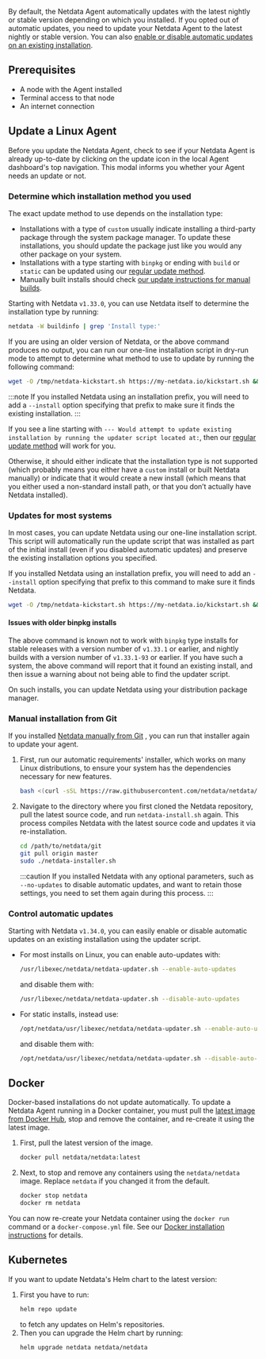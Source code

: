 <!--
title: "Update Agent"
sidebar_label: "Update Agent"
custom_edit_url: "https://github.com/netdata/netdata/blob/master/docs/tasks/general-configuration/update-agent.md"
learn_status: "Published"
sidebar_position: "4"
learn_topic_type: "Tasks"
learn_rel_path: "Operations"
learn_docs_purpose: "Instructions on how to update the Agent"
-->

By default, the Netdata Agent automatically updates with the latest nightly or stable version depending on which
you installed. If you opted out of automatic updates, you need to update your Netdata Agent to the latest nightly
or stable version. You can
also [enable or disable automatic updates on an existing installation](#control-automatic-updates).

## Prerequisites

- A node with the Agent installed
- Terminal access to that node
- An internet connection

## Update a Linux Agent

Before you update the Netdata Agent, check to see if your Netdata Agent is already up-to-date by clicking on the update
icon in the local Agent dashboard's top navigation. This modal informs you whether your Agent needs an update or not.

### Determine which installation method you used

The exact update method to use depends on the installation type:

- Installations with a type of `custom` usually indicate installing a third-party package through the system
  package manager. To update these installations, you should update the package just like you would any other package
  on your system.
- Installations with a type starting with `binpkg` or ending with `build` or `static` can be updated using
  our [regular update method](#updates-for-most-systems).
- Manually built installs should check [our update instructions for manual builds](#manual-installation-from-git).

Starting with Netdata `v1.33.0`, you can use Netdata itself to determine the installation type by running:

```bash
netdata -W buildinfo | grep 'Install type:'
```

If you are using an older version of Netdata, or the above command produces no output, you can run our one-line
installation script in dry-run mode to attempt to determine what method to use to update by running the following
command:

```bash
wget -O /tmp/netdata-kickstart.sh https://my-netdata.io/kickstart.sh && sh /tmp/netdata-kickstart.sh --dry-run
```

:::note
If you installed Netdata using an installation prefix, you will need to add a `--install` option specifying that prefix
to make sure it finds the existing installation.
:::

If you see a line starting with `--- Would attempt to update existing installation by running the updater script
located at:`, then our [regular update method](#updates-for-most-systems) will work for you.

Otherwise, it should either indicate that the installation type is not supported (which probably means you either have
a `custom` install or built Netdata manually) or indicate that it would create a new install (which means that
you either used a non-standard install path, or that you don’t actually have Netdata installed).

### Updates for most systems

In most cases, you can update Netdata using our one-line installation script. This script will automatically
run the update script that was installed as part of the initial install (even if you disabled automatic updates)
and preserve the existing installation options you specified.

If you installed Netdata using an installation prefix, you will need to add an `--install` option specifying
that prefix to this command to make sure it finds Netdata.

```bash
wget -O /tmp/netdata-kickstart.sh https://my-netdata.io/kickstart.sh && sh /tmp/netdata-kickstart.sh
```

#### Issues with older binpkg installs

The above command is known not to work with `binpkg` type installs for stable releases with a version number of
`v1.33.1` or earlier, and nightly builds with a version number of `v1.33.1-93` or earlier. If you have such a system,
the above command will report that it found an existing install, and then issue a warning about not being able to
find the updater script.

On such installs, you can update Netdata using your distribution package manager.

### Manual installation from Git

If you
installed [Netdata manually from Git](https://github.com/netdata/netdata/blob/master/docs/tasks/installation/manual-installation-deploy-netdata-into-a-linux-unix-based-node.md)
, you can run that installer again
to update your agent.

1. First, run our automatic requirements' installer, which works on many Linux distributions, to
   ensure your system has the dependencies necessary for new features.

    ```bash
    bash <(curl -sSL https://raw.githubusercontent.com/netdata/netdata/master/packaging/installer/install-required-packages.sh)
    ```

2. Navigate to the directory where you first cloned the Netdata repository, pull the latest source code, and run
   `netdata-install.sh` again. This process compiles Netdata with the latest source code and updates it via
   re-installation.

    ```bash
    cd /path/to/netdata/git
    git pull origin master
    sudo ./netdata-installer.sh
    ```

   :::caution
   If you installed Netdata with any optional parameters, such as `--no-updates` to disable automatic updates, and
   want to retain those settings, you need to set them again during this process.
   :::

### Control automatic updates

Starting with Netdata `v1.34.0`, you can easily enable or disable automatic updates on an existing installation
using the updater script.

- For most installs on Linux, you can enable auto-updates with:

    ```bash
    /usr/libexec/netdata/netdata-updater.sh --enable-auto-updates
    ```

  and disable them with:

    ```bash
    /usr/libexec/netdata/netdata-updater.sh --disable-auto-updates
    ```

- For static installs, instead use:

    ```bash
    /opt/netdata/usr/libexec/netdata/netdata-updater.sh --enable-auto-updates
    ```

  and disable them with:

    ```bash
    /opt/netdata/usr/libexec/netdata/netdata-updater.sh --disable-auto-updates
    ```

## Docker

Docker-based installations do not update automatically. To update a Netdata Agent running in a Docker container, you
must pull the [latest image from Docker Hub](https://hub.docker.com/r/netdata/netdata), stop and remove the container,
and re-create it using the latest image.

1. First, pull the latest version of the image.

    ```bash
    docker pull netdata/netdata:latest
    ```

2. Next, to stop and remove any containers using the `netdata/netdata` image. Replace `netdata` if you changed it from
   the
   default.

    ```bash
    docker stop netdata
    docker rm netdata
    ```

You can now re-create your Netdata container using the `docker run` command or a `docker-compose.yml` file. See
our [Docker
installation instructions](https://github.com/netdata/netdata/blob/master/docs/tasks/installation/deploy-netdata-in-a-host-with-docker-runtime.md)
for details.

## Kubernetes

If you want to update Netdata's Helm chart to the latest version:

1. First you have to run:
    ```bash
    helm repo update
    ```
   to fetch any updates on Helm's repositories.
2. Then you can upgrade the Helm chart by running:
    ```bash
    helm upgrade netdata netdata/netdata
    ```